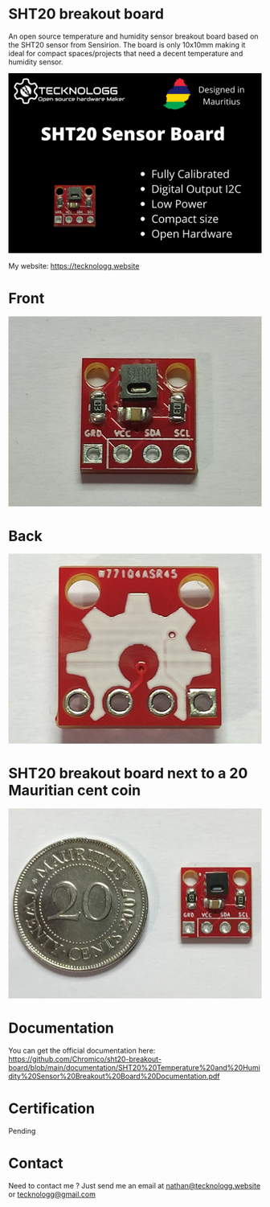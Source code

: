 # SHT20 breakout board
An open source temperature and humidity sensor breakout board based on the SHT20 sensor from Sensirion. The board is only 10x10mm making it ideal for compact spaces/projects that need a decent temperature and humidity sensor. 

![picture](https://github.com/Chromico/sht20-breakout-board/blob/main/images/banner.png)

My website: https://tecknologg.website


# Front 


![picture](https://github.com/Chromico/sht20-breakout-board/blob/main/images/front.jpg)


# Back


![picture](https://github.com/Chromico/sht20-breakout-board/blob/main/images/back.jpg)



# SHT20 breakout board next to a 20 Mauritian cent coin


![picture](https://github.com/Chromico/sht20-breakout-board/blob/main/images/board_coin.jpg)


# Documentation

You can get the official documentation here: https://github.com/Chromico/sht20-breakout-board/blob/main/documentation/SHT20%20Temperature%20and%20Humidity%20Sensor%20Breakout%20Board%20Documentation.pdf

# Certification
Pending


# Contact

Need to contact me ? Just send me an email at nathan@tecknologg.website or tecknologg@gmail.com
